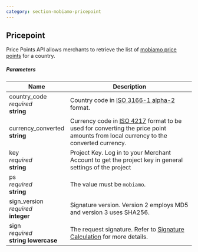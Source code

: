 ```yaml
---
category: section-mobiamo-pricepoint
---
```


## Pricepoint

Price Points API allows merchants to retrieve the list of [mobiamo price points](http://www.mobiamo.com/coverage) for a country.

##### Parameters

| Name | Description|
|---|---|
|country_code <br> *required* <br> **string**| Country code in [ISO 3166-1 alpha-2](https://en.wikipedia.org/wiki/ISO_3166-1_alpha-2) format.|
|currency_converted <br> **string**| Currency code in [ISO 4217](http://en.wikipedia.org/wiki/ISO_4217#Active_codes) format to be used for converting the price point amounts from local currency to the converted currency.|
|key <br> *required* <br> **string**| Project Key. Log in to your Merchant Account to get the project key in general settings of the project|
|ps <br> *required* <br> **string**| The value must be ```mobiamo```.|
|sign_version <br> *required*<br> **integer**| Signature version. Version 2 employs MD5 and version 3 uses SHA256.|
|sign <br> *required*<br> **string lowercase**| The request signature. Refer to [Signature Calculation](/development/signature-calculation) for more details.|

